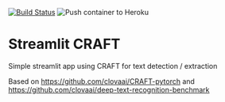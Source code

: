 [![Build Status](https://travis-ci.org/Gaarv/streamlit-craft.svg?branch=master)](https://travis-ci.org/Gaarv/streamlit-craft) ![Push container to Heroku](https://github.com/Gaarv/streamlit-craft/workflows/Push%20container%20to%20Heroku/badge.svg?branch=master)

# Streamlit CRAFT

Simple streamlit app using CRAFT for text detection / extraction

Based on https://github.com/clovaai/CRAFT-pytorch and https://github.com/clovaai/deep-text-recognition-benchmark